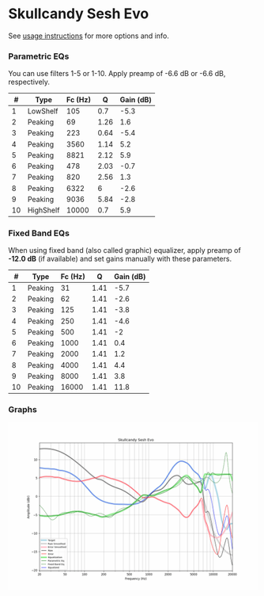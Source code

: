 # Skullcandy Sesh Evo
See [usage instructions](https://github.com/jaakkopasanen/AutoEq#usage) for more options and info.

### Parametric EQs
You can use filters 1-5 or 1-10. Apply preamp of -6.6 dB or -6.6 dB, respectively.

|   # | Type      |   Fc (Hz) |    Q |   Gain (dB) |
|-----|-----------|-----------|------|-------------|
|   1 | LowShelf  |       105 | 0.7  |        -5.3 |
|   2 | Peaking   |        69 | 1.26 |         1.6 |
|   3 | Peaking   |       223 | 0.64 |        -5.4 |
|   4 | Peaking   |      3560 | 1.14 |         5.2 |
|   5 | Peaking   |      8821 | 2.12 |         5.9 |
|   6 | Peaking   |       478 | 2.03 |        -0.7 |
|   7 | Peaking   |       820 | 2.56 |         1.3 |
|   8 | Peaking   |      6322 | 6    |        -2.6 |
|   9 | Peaking   |      9036 | 5.84 |        -2.8 |
|  10 | HighShelf |     10000 | 0.7  |         5.9 |

### Fixed Band EQs
When using fixed band (also called graphic) equalizer, apply preamp of **-12.0 dB** (if available) and set gains manually with these parameters.

|   # | Type    |   Fc (Hz) |    Q |   Gain (dB) |
|-----|---------|-----------|------|-------------|
|   1 | Peaking |        31 | 1.41 |        -5.7 |
|   2 | Peaking |        62 | 1.41 |        -2.6 |
|   3 | Peaking |       125 | 1.41 |        -3.8 |
|   4 | Peaking |       250 | 1.41 |        -4.6 |
|   5 | Peaking |       500 | 1.41 |        -2   |
|   6 | Peaking |      1000 | 1.41 |         0.4 |
|   7 | Peaking |      2000 | 1.41 |         1.2 |
|   8 | Peaking |      4000 | 1.41 |         4.4 |
|   9 | Peaking |      8000 | 1.41 |         3.8 |
|  10 | Peaking |     16000 | 1.41 |        11.8 |

### Graphs
![](./Skullcandy%20Sesh%20Evo.png)
